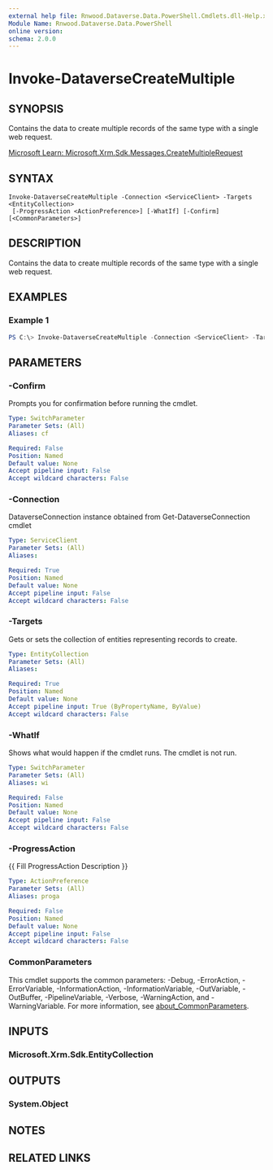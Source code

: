 ```yaml
---
external help file: Rnwood.Dataverse.Data.PowerShell.Cmdlets.dll-Help.xml
Module Name: Rnwood.Dataverse.Data.PowerShell
online version:
schema: 2.0.0
---
```


# Invoke-DataverseCreateMultiple

## SYNOPSIS
Contains the data to create multiple records of the same type with a single web request.

[Microsoft Learn: Microsoft.Xrm.Sdk.Messages.CreateMultipleRequest](https://learn.microsoft.com/dotnet/api/Microsoft.Xrm.Sdk.Messages.CreateMultipleRequest)

## SYNTAX

```
Invoke-DataverseCreateMultiple -Connection <ServiceClient> -Targets <EntityCollection>
 [-ProgressAction <ActionPreference>] [-WhatIf] [-Confirm] [<CommonParameters>]
```

## DESCRIPTION
Contains the data to create multiple records of the same type with a single web request.

## EXAMPLES

### Example 1
```powershell
PS C:\> Invoke-DataverseCreateMultiple -Connection <ServiceClient> -Targets <EntityCollection>
```

## PARAMETERS

### -Confirm
Prompts you for confirmation before running the cmdlet.

```yaml
Type: SwitchParameter
Parameter Sets: (All)
Aliases: cf

Required: False
Position: Named
Default value: None
Accept pipeline input: False
Accept wildcard characters: False
```

### -Connection
DataverseConnection instance obtained from Get-DataverseConnection cmdlet

```yaml
Type: ServiceClient
Parameter Sets: (All)
Aliases:

Required: True
Position: Named
Default value: None
Accept pipeline input: False
Accept wildcard characters: False
```

### -Targets
Gets or sets the collection of entities representing records to create.

```yaml
Type: EntityCollection
Parameter Sets: (All)
Aliases:

Required: True
Position: Named
Default value: None
Accept pipeline input: True (ByPropertyName, ByValue)
Accept wildcard characters: False
```

### -WhatIf
Shows what would happen if the cmdlet runs. The cmdlet is not run.

```yaml
Type: SwitchParameter
Parameter Sets: (All)
Aliases: wi

Required: False
Position: Named
Default value: None
Accept pipeline input: False
Accept wildcard characters: False
```

### -ProgressAction
{{ Fill ProgressAction Description }}

```yaml
Type: ActionPreference
Parameter Sets: (All)
Aliases: proga

Required: False
Position: Named
Default value: None
Accept pipeline input: False
Accept wildcard characters: False
```

### CommonParameters
This cmdlet supports the common parameters: -Debug, -ErrorAction, -ErrorVariable, -InformationAction, -InformationVariable, -OutVariable, -OutBuffer, -PipelineVariable, -Verbose, -WarningAction, and -WarningVariable. For more information, see [about_CommonParameters](http://go.microsoft.com/fwlink/?LinkID=113216).

## INPUTS

### Microsoft.Xrm.Sdk.EntityCollection
## OUTPUTS

### System.Object
## NOTES

## RELATED LINKS

